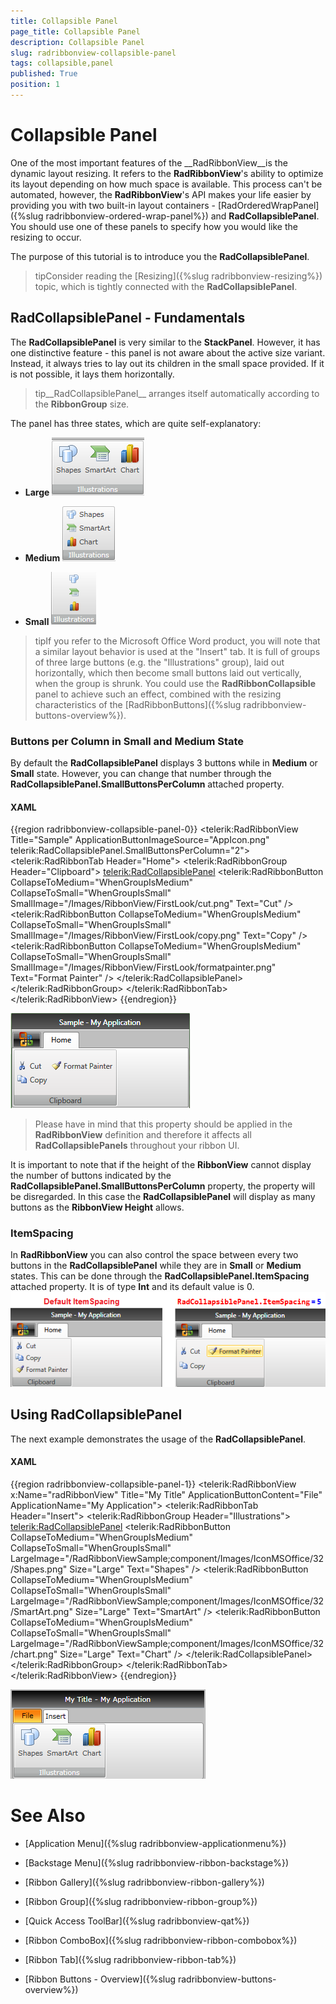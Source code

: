 ```yaml
---
title: Collapsible Panel
page_title: Collapsible Panel
description: Collapsible Panel
slug: radribbonview-collapsible-panel
tags: collapsible,panel
published: True
position: 1
---
```


# Collapsible Panel



One of the most important features of the __RadRibbonView__is the dynamic layout resizing. It refers to the __RadRibbonView__'s ability to optimize its layout depending on how much space is available. This process can't be automated, however, the __RadRibbonView__'s API makes your life easier by providing you with two built-in layout containers - [RadOrderedWrapPanel]({%slug radribbonview-ordered-wrap-panel%}) and __RadCollapsiblePanel__. You should use one of these panels to specify how you would like the resizing to occur.
	  

The purpose of this tutorial is to introduce you the __RadCollapsiblePanel__.
	  

>tipConsider reading the [Resizing]({%slug radribbonview-resizing%}) topic, which is tightly connected with the __RadCollapsiblePanel__.
		

## RadCollapsiblePanel - Fundamentals

The __RadCollapsiblePanel__ is very similar to the __StackPanel__. However, it has one distinctive feature - this panel is not aware about the active size variant. Instead, it always tries to lay out its children in the small space provided. If it is not possible, it lays them horizontally.
		

>tip__RadCollapsiblePanel__ arranges itself automatically according to the __RibbonGroup__ size.
		  

The panel has three states, which are quite self-explanatory:

* __Large__
![](images/RibbonView_CollapsiblePanel_Large.png)

* __Medium__
![](images/RibbonView_CollapsiblePanel_Medium.png)

* __Small__
![](images/RibbonView_CollapsiblePanel_Small.png)

>tipIf you refer to the Microsoft Office Word product, you will note that a similar layout behavior is used at the "Insert" tab. It is full of groups of three large buttons (e.g. the "Illustrations" group), laid out horizontally, which then become small buttons laid out vertically, when the group is shrunk. You could use the __RadRibbonCollapsible__ panel to achieve such an effect, combined with the resizing characteristics of the [RadRibbonButtons]({%slug radribbonview-buttons-overview%}).
		  

### Buttons per Column in Small and Medium State

By default the __RadCollapsiblePanel__ displays 3 buttons while in __Medium__ or __Small__ state. However, you can change that number through the __RadCollapsiblePanel.SmallButtonsPerColumn__ attached property.
			

#### __XAML__

{{region radribbonview-collapsible-panel-0}}
    <telerik:RadRibbonView Title="Sample"
                           ApplicationButtonImageSource="AppIcon.png"
                           telerik:RadCollapsiblePanel.SmallButtonsPerColumn="2">
        <telerik:RadRibbonTab Header="Home">
            <telerik:RadRibbonGroup Header="Clipboard">
                <telerik:RadCollapsiblePanel>
                    <telerik:RadRibbonButton CollapseToMedium="WhenGroupIsMedium"
                                             CollapseToSmall="WhenGroupIsSmall"
                                             SmallImage="/Images/RibbonView/FirstLook/cut.png"
                                             Text="Cut" />
                    <telerik:RadRibbonButton CollapseToMedium="WhenGroupIsMedium"
                                             CollapseToSmall="WhenGroupIsSmall"
                                             SmallImage="/Images/RibbonView/FirstLook/copy.png"
                                             Text="Copy" />
                    <telerik:RadRibbonButton CollapseToMedium="WhenGroupIsMedium"
                                             CollapseToSmall="WhenGroupIsSmall"
                                             SmallImage="/Images/RibbonView/FirstLook/formatpainter.png"
                                             Text="Format Painter" />
                </telerik:RadCollapsiblePanel>
            </telerik:RadRibbonGroup>
        </telerik:RadRibbonTab>
    </telerik:RadRibbonView>
	{{endregion}}

![Rad Ribbon View Collapsible Panel Buttons Per Column](images/RadRibbonView_CollapsiblePanel_ButtonsPerColumn.png)

>Please have in mind that this property should be applied in the __RadRibbonView__ definition and therefore it affects all __RadCollapsiblePanels__ throughout your ribbon UI.
			  

It is important to note that if the height of the __RibbonView__ cannot display the number of buttons indicated by the __RadCollapsiblePanel.SmallButtonsPerColumn__ property, the property will be disregarded. In this case the __RadCollapsiblePanel__ will display as many buttons as the __RibbonView Height__ allows.
			

### ItemSpacing

In __RadRibbonView__ you can also control the space between every two buttons in the __RadCollapsiblePanel__ while they are in __Small__ or __Medium__ states. This can be done through the __RadCollapsiblePanel.ItemSpacing__ attached property. It is of type __Int__ and its default value is 0.
![Rad Ribbon View Collapsible Panel Item Spacing](images/RadRibbonView_CollapsiblePanel_ItemSpacing.png)

## Using RadCollapsiblePanel

The next example demonstrates the usage of the __RadCollapsiblePanel__.
		

#### __XAML__

{{region radribbonview-collapsible-panel-1}}
	<telerik:RadRibbonView x:Name="radRibbonView" 
	                        Title="My Title"
	                        ApplicationButtonContent="File"
	                        ApplicationName="My Application">
	    <telerik:RadRibbonTab Header="Insert">
	        <telerik:RadRibbonGroup Header="Illustrations">
	            <telerik:RadCollapsiblePanel>
	                <telerik:RadRibbonButton CollapseToMedium="WhenGroupIsMedium" 
	                                            CollapseToSmall="WhenGroupIsSmall"
	                                            LargeImage="/RadRibbonViewSample;component/Images/IconMSOffice/32/Shapes.png"
	                                            Size="Large"
	                                            Text="Shapes" />
	                <telerik:RadRibbonButton CollapseToMedium="WhenGroupIsMedium" 
	                                            CollapseToSmall="WhenGroupIsSmall"
	                                            LargeImage="/RadRibbonViewSample;component/Images/IconMSOffice/32/SmartArt.png"
	                                            Size="Large"
	                                            Text="SmartArt" />
	                <telerik:RadRibbonButton CollapseToMedium="WhenGroupIsMedium" 
	                                            CollapseToSmall="WhenGroupIsSmall"
	                                            LargeImage="/RadRibbonViewSample;component/Images/IconMSOffice/32/chart.png"
	                                            Size="Large"
	                                            Text="Chart" />
	            </telerik:RadCollapsiblePanel>
	        </telerik:RadRibbonGroup>
	    </telerik:RadRibbonTab>
	</telerik:RadRibbonView>
	{{endregion}}

![](images/RibbonView_CollapsiblePanel_Sample.png)

# See Also

 * [Application Menu]({%slug radribbonview-applicationmenu%})

 * [Backstage Menu]({%slug radribbonview-ribbon-backstage%})

 * [Ribbon Gallery]({%slug radribbonview-ribbon-gallery%})

 * [Ribbon Group]({%slug radribbonview-ribbon-group%})

 * [Quick Access ToolBar]({%slug radribbonview-qat%})

 * [Ribbon ComboBox]({%slug radribbonview-ribbon-combobox%})

 * [Ribbon Tab]({%slug radribbonview-ribbon-tab%})

 * [Ribbon Buttons - Overview]({%slug radribbonview-buttons-overview%})
